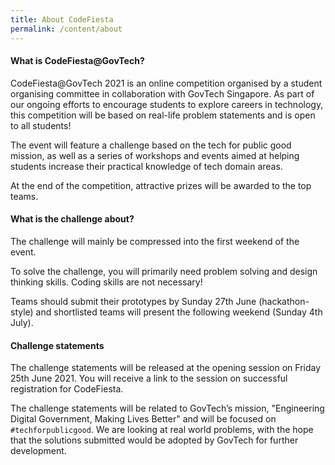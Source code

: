 ```yaml
---
title: About CodeFiesta
permalink: /content/about
---
```

#### **What is CodeFiesta@GovTech?**
CodeFiesta@GovTech 2021 is an online competition organised by a student organising committee in collaboration with GovTech Singapore. As part of our ongoing efforts to encourage students to explore careers in technology, this competition will be based on real-life problem statements and is open to all students!

The event will feature a challenge based on the tech for public good mission, as well as a series of workshops and events aimed at helping students increase their practical knowledge of tech domain areas.

At the end of the competition, attractive prizes will be awarded to the top teams.

#### **What is the challenge about?**
The challenge will mainly be compressed into the first weekend of the event.

To solve the challenge, you will primarily need problem solving and design thinking skills. Coding skills are not necessary!

Teams should submit their prototypes by Sunday 27th June (hackathon-style) and shortlisted teams will present the following weekend (Sunday 4th July).

#### **Challenge statements**
The challenge statements will be released at the opening session on Friday 25th June 2021. You will receive a link to the session on successful registration for CodeFiesta.

The challenge statements will be related to GovTech’s mission, "Engineering Digital Government, Making Lives Better" and will be focused on `#techforpublicgood`. We are looking at real world problems, with the hope that the solutions submitted would be adopted by GovTech for further development.